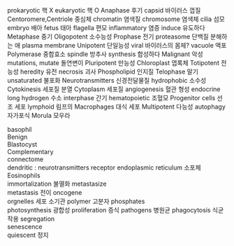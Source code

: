 prokaryotic 핵 X
eukaryotic 핵 O
Anaphase  후기
capsid  바이러스 껍질
Centoromere,Centriole  중심체
chromatin 염색질
chromosome  염색체
cilia  섬모
embryo  배아
fetus  태아
flagella  편모
inflammatory  염증
induce  유도하다
Metaphase  중기
Oligopotent  소수능성
Prophase  전기
proteasome  단백질 분해하는 애
plasma membrane
Unipotent  단일능성
viral 바이러스의 몸체?
vacuole  액포
Polymerase  중합효소
spindle  방추사
synthesis  합성하다
Malignant  악성
mutations, mutate  돌연변이
Pluripotent  만능성
Chloroplast  엽록체
Totipotent  전능성
heredity 유전
necrosis  괴사
Phospholipid  인지질
Telophase 말기
unsaturated  불포화
Neurotransmitters  신경전달물질
hydrophobic 소수성
Cytokinesis  세포질 분열
Cytoplasm  세포질
angiogenesis 혈관 형성
endocrine  long
hydrogen 수소
interphase 간기
hematopoietic  조혈모
Progenitor cells  선조 세포
lymphoid 림프의
Macrophages 대식 세포
Multipotent  다능성
autophagy  자가포식
Morula  모우라 





basophil  
Benign  
Blastocyst  
Complementary  
connectome  
dendritic : neurotransmitters receptor
endoplasmic reticulum  소포체
Eosinophils  
immortalization 불멸화
metastasize  
metastasis 전이
oncogene  
orgnelles 세포 소기관
polymer 고분자
phosphates  
photosynthesis 광합성
proliferation 증식
pathogens 병원균
phagocytosis 식균 작용
segregation  
senescence  
quiescent 정지